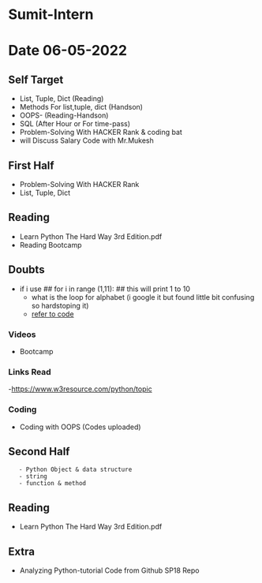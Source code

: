 # Sumit-Intern
# Date 06-05-2022

## Self Target 
 - List, Tuple, Dict (Reading)
 - Methods For list,tuple, dict (Handson)
 - OOPS- (Reading-Handson)
 - SQL (After Hour or For time-pass)
 - Problem-Solving With HACKER Rank & coding bat
 - will Discuss Salary Code with Mr.Mukesh


## First Half
 - Problem-Solving With HACKER Rank
 - List, Tuple, Dict
  
## Reading
 - Learn Python The Hard Way 3rd Edition.pdf
 - Reading Bootcamp

## Doubts
 - if i use ## for i in range (1,11): ## this will print 1 to 10 
     - what is the loop for alphabet (i google it but found little bit confusing so hardstoping it)
     - [refer to code](https://github.com/sp18-interns/Sumit-Intern/blob/main/09-May-2022/Nested_list_example.py)
### Videos
- Bootcamp


### Links Read
 -https://www.w3resource.com/python/topic

### Coding
 - Coding with OOPS (Codes uploaded)

## Second Half

       - Python Object & data structure
       - string
       - function & method
## Reading
 - Learn Python The Hard Way 3rd Edition.pdf

## Extra
 - Analyzing Python-tutorial Code from Github SP18 Repo 